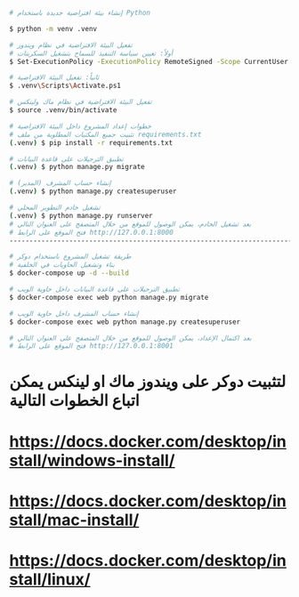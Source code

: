 ```bash
# إنشاء بيئة افتراضية جديدة باستخدام Python

$ python -m venv .venv

# تفعيل البيئة الافتراضية في نظام ويندوز
# أولاً: تعيين سياسة التنفيذ للسماح بتشغيل السكربتات
$ Set-ExecutionPolicy -ExecutionPolicy RemoteSigned -Scope CurrentUser

# ثانياً: تفعيل البيئة الافتراضية
$ .venv\Scripts\Activate.ps1

# تفعيل البيئة الافتراضية في نظام ماك ولينكس
$ source .venv/bin/activate

# خطوات إعداد المشروع داخل البيئة الافتراضية
# تثبيت جميع المكتبات المطلوبة من ملف requirements.txt
(.venv) $ pip install -r requirements.txt

# تطبيق الترحيلات على قاعدة البيانات
(.venv) $ python manage.py migrate

# إنشاء حساب المشرف (المدير)
(.venv) $ python manage.py createsuperuser

# تشغيل خادم التطوير المحلي
(.venv) $ python manage.py runserver
# بعد تشغيل الخادم، يمكن الوصول للموقع من خلال المتصفح على العنوان التالي
# فتح الموقع على الرابط http://127.0.0.1:8000
------------------------------------------------------------------------

# طريقة تشغيل المشروع باستخدام دوكر
# بناء وتشغيل الحاويات في الخلفية
$ docker-compose up -d --build

# تطبيق الترحيلات على قاعدة البيانات داخل حاوية الويب
$ docker-compose exec web python manage.py migrate

# إنشاء حساب المشرف داخل حاوية الويب
$ docker-compose exec web python manage.py createsuperuser

# بعد اكتمال الإعداد، يمكن الوصول للموقع من خلال المتصفح على العنوان التالي
# فتح الموقع على الرابط http://127.0.0.1:8001
```
# لتثبيت دوكر على ويندوز ماك او لينكس يمكن اتباع الخطوات التالية
# https://docs.docker.com/desktop/install/windows-install/
# https://docs.docker.com/desktop/install/mac-install/
# https://docs.docker.com/desktop/install/linux/